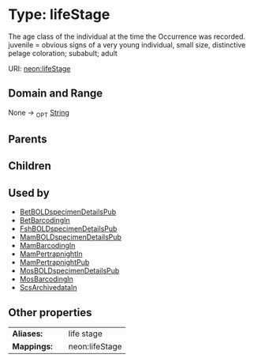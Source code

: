 
# Type: lifeStage


The age class of the individual at the time the Occurrence was recorded. juvenile = obvious signs of a very young individual, small size, distinctive pelage coloration; subabult; adult

URI: [neon:lifeStage](https://data.neonscience.org/lifeStage)


## Domain and Range

None ->  <sub>OPT</sub> [String](types/String.md)

## Parents


## Children


## Used by

 * [BetBOLDspecimenDetailsPub](BetBOLDspecimenDetailsPub.md)
 * [BetBarcodingIn](BetBarcodingIn.md)
 * [FshBOLDspecimenDetailsPub](FshBOLDspecimenDetailsPub.md)
 * [MamBOLDspecimenDetailsPub](MamBOLDspecimenDetailsPub.md)
 * [MamBarcodingIn](MamBarcodingIn.md)
 * [MamPertrapnightIn](MamPertrapnightIn.md)
 * [MamPertrapnightPub](MamPertrapnightPub.md)
 * [MosBOLDspecimenDetailsPub](MosBOLDspecimenDetailsPub.md)
 * [MosBarcodingIn](MosBarcodingIn.md)
 * [ScsArchivedataIn](ScsArchivedataIn.md)

## Other properties

|  |  |  |
| --- | --- | --- |
| **Aliases:** | | life stage |
| **Mappings:** | | neon:lifeStage |

